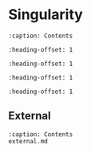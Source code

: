 # Singularity
```{toctree}
:caption: Contents
```
```{include} ../../../docs/singularity/gwas.md
:heading-offset: 1
```
```{include} ../../../docs/singularity/python3.md
:heading-offset: 1
```
```{include} ../../../docs/singularity/r.md
:heading-offset: 1
```
```{include} ../../../docs/singularity/saige.md
:heading-offset: 1
```
## External
```{toctree}
:caption: Contents
external.md
```
